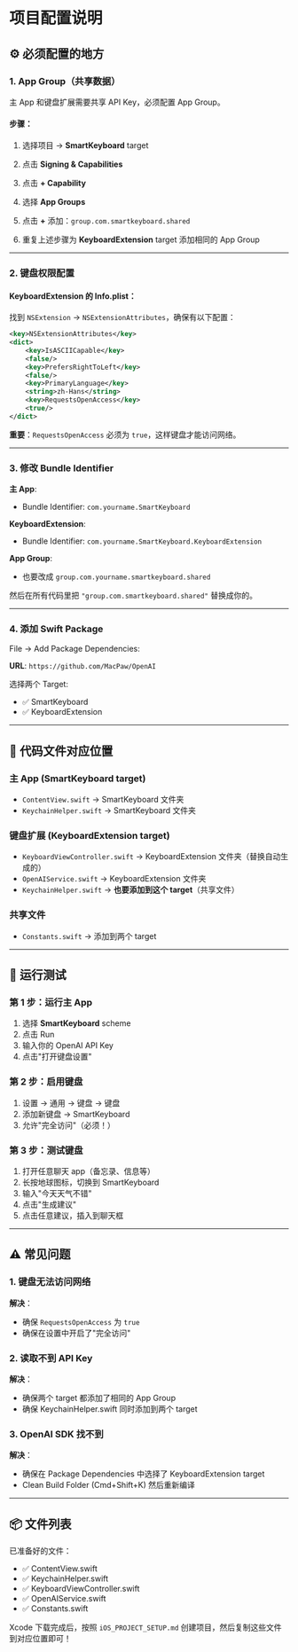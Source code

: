 # 项目配置说明

## ⚙️ 必须配置的地方

### 1. App Group（共享数据）

主 App 和键盘扩展需要共享 API Key，必须配置 App Group。

#### 步骤：

1. 选择项目 → **SmartKeyboard** target
2. 点击 **Signing & Capabilities**
3. 点击 **+ Capability**
4. 选择 **App Groups**
5. 点击 **+** 添加：`group.com.smartkeyboard.shared`

6. 重复上述步骤为 **KeyboardExtension** target 添加相同的 App Group

---

### 2. 键盘权限配置

#### KeyboardExtension 的 Info.plist：

找到 `NSExtension` → `NSExtensionAttributes`，确保有以下配置：

```xml
<key>NSExtensionAttributes</key>
<dict>
    <key>IsASCIICapable</key>
    <false/>
    <key>PrefersRightToLeft</key>
    <false/>
    <key>PrimaryLanguage</key>
    <string>zh-Hans</string>
    <key>RequestsOpenAccess</key>
    <true/>
</dict>
```

**重要**：`RequestsOpenAccess` 必须为 `true`，这样键盘才能访问网络。

---

### 3. 修改 Bundle Identifier

**主 App**:
- Bundle Identifier: `com.yourname.SmartKeyboard`

**KeyboardExtension**:
- Bundle Identifier: `com.yourname.SmartKeyboard.KeyboardExtension`

**App Group**:
- 也要改成 `group.com.yourname.smartkeyboard.shared`

然后在所有代码里把 `"group.com.smartkeyboard.shared"` 替换成你的。

---

### 4. 添加 Swift Package

File → Add Package Dependencies:

**URL**: `https://github.com/MacPaw/OpenAI`

选择两个 Target:
- ✅ SmartKeyboard
- ✅ KeyboardExtension

---

## 📝 代码文件对应位置

### 主 App (SmartKeyboard target)

- `ContentView.swift` → SmartKeyboard 文件夹
- `KeychainHelper.swift` → SmartKeyboard 文件夹

### 键盘扩展 (KeyboardExtension target)

- `KeyboardViewController.swift` → KeyboardExtension 文件夹（替换自动生成的）
- `OpenAIService.swift` → KeyboardExtension 文件夹
- `KeychainHelper.swift` → **也要添加到这个 target**（共享文件）

### 共享文件

- `Constants.swift` → 添加到两个 target

---

## 🚀 运行测试

### 第 1 步：运行主 App

1. 选择 **SmartKeyboard** scheme
2. 点击 Run
3. 输入你的 OpenAI API Key
4. 点击"打开键盘设置"

### 第 2 步：启用键盘

1. 设置 → 通用 → 键盘 → 键盘
2. 添加新键盘 → SmartKeyboard
3. 允许"完全访问"（必须！）

### 第 3 步：测试键盘

1. 打开任意聊天 app（备忘录、信息等）
2. 长按地球图标，切换到 SmartKeyboard
3. 输入"今天天气不错"
4. 点击"生成建议"
5. 点击任意建议，插入到聊天框

---

## ⚠️ 常见问题

### 1. 键盘无法访问网络

**解决**：
- 确保 `RequestsOpenAccess` 为 `true`
- 确保在设置中开启了"完全访问"

### 2. 读取不到 API Key

**解决**：
- 确保两个 target 都添加了相同的 App Group
- 确保 KeychainHelper.swift 同时添加到两个 target

### 3. OpenAI SDK 找不到

**解决**：
- 确保在 Package Dependencies 中选择了 KeyboardExtension target
- Clean Build Folder (Cmd+Shift+K) 然后重新编译

---

## 📦 文件列表

已准备好的文件：
- ✅ ContentView.swift
- ✅ KeychainHelper.swift
- ✅ KeyboardViewController.swift
- ✅ OpenAIService.swift
- ✅ Constants.swift

Xcode 下载完成后，按照 `iOS_PROJECT_SETUP.md` 创建项目，然后复制这些文件到对应位置即可！
